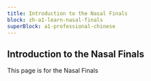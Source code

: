 ```yaml
---
title: Introduction to the Nasal Finals
block: zh-a1-learn-nasal-finals
superBlock: a1-professional-chinese
---
```


## Introduction to the Nasal Finals

This page is for the Nasal Finals

